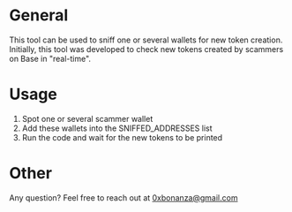 # General

This tool can be used to sniff one or several wallets for new token creation.
Initially, this tool was developed to check new tokens created by scammers on Base in "real-time".

# Usage

1. Spot one or several scammer wallet
2. Add these wallets into the SNIFFED_ADDRESSES list
3. Run the code and wait for the new tokens to be printed

# Other

Any question? Feel free to reach out at 0xbonanza@gmail.com
